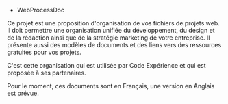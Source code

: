 - WebProcessDoc

Ce projet est une proposition d'organisation de vos fichiers de projets web. Il doit permettre une organisation unifiée du développement, du design et de la rédaction ainsi que de la stratégie marketing de votre entreprise.
Il présente aussi des modèles de documents et des liens vers des ressources gratuites pour vos projets.

C'est cette organisation qui est utilisée par Code Expérience et qui est proposée à ses partenaires.

Pour le moment, ces documents sont en Français, une version en Anglais est prévue.

